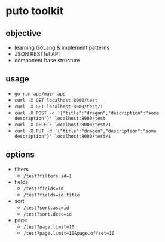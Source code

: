 # puto toolkit #

## objective ##
- learning GoLang & implement patterns
- JSON RESTful API
- component base structure

## usage ##
- `go run app/main.app`
- `curl -X GET localhost:8000/test`
- `curl -X GET localhost:8000/test/1`
- `curl -X POST -d '{"title":"dragon","description":"some description"}' localhost:8000/test`
- `curl -X DELETE localhost:8000/test/1`
- `curl -X PUT -d '{"title":"dragon","description":"some description"}' localhost:8000/test/1`

## options ##
- filters
    - `/test?filters.id=1`
- fields
    - `/test?fields=id`
    - `/test?fields=id,title`
- sort
    - `/test?sort.asc=id`
    - `/test?sort.desc=id`
- page
    - `/test?page.limit=10`
    - `/test?page.limit=10&page.offset=10`
